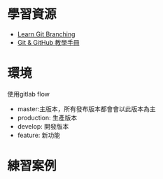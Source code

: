 # 學習資源
* [Learn Git Branching](https://learngitbranching.js.org/?locale=zh_TW)
* [Git & GitHub 教學手冊](https://w3c.hexschool.com/git/cfdbd310)

# 環境
使用gitlab flow
- master:主版本，所有發布版本都會會以此版本為主
- production: 生產版本
- develop: 開發版本
- feature: 新功能
# 練習案例



##